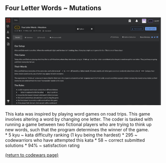 ## Four Letter Words ~ Mutations
<img src="images/mutations_screen_shot.png?raw=true"/>
<br>
<br>
This kata was inspired by playing word games on road trips. This game involves altering a word by changing one letter. The coder is tasked with running a game between two fictional players who are trying to think up new words, such that the program determines the winner of the game.
<br>
* 5 kyu ~ kata difficulty ranking (1 kyu being the hardest)
* 295 ~ codewarriors who have attempted this kata
* 58 ~ correct submitted solutions
* 94% ~ satisfaction rating


<a href="https://rowcased.github.io/alternate_page.html#creator">(return to codewars page)</a>
